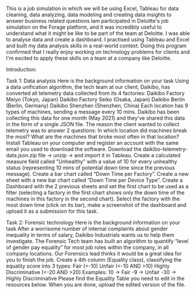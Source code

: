 This is a job simulation in which we will be using Excel, Tableau for data cleaning, data analyzing, data modeling and creating data insights to answer business related questions
Iam participated in Deloitte's job simulation on the Forage platform, and it was incredibly useful to understand what it might be like to be part of the team at Deloitte.
I was able to analyse data and create a dashboard. I practised using Tableau and Excel and built my data analysis skills in a real-world context.
Doing this program confirmed that I really enjoy working on technology problems for clients and I'm excited to apply these skills on a team at a company like Deloitte.

Introduction:

Task 1: Data analysis
Here is the background information on your task
Using a data unification algorithm, the tech team at our client, Daikibo, has converted all telemetry data collected from its 4 factories:
Daikibo Factory Meiyo (Tokyo, Japan)
Daikibo Factory Seiko (Osaka, Japan)
Daikibo Berlin (Berlin, Germany)
Daikibo Shenzhen (Shenzhen, China)
Each location has 9 types of machines, sending a message every 10 mins. Daikibo has been collecting this data for one month (May 2021) and they've shared this data in the form of a single JSON file.
The reason the client wanted to collect telemetry was to answer 2 questions:
In which location did machines break the most?
What are the machines that broke most often in that location?
Install Tableau on your computer and register an account with the same email you used to download the software.
Download the daikibo-telemetry-data.json.zip file -> unzip -> and import it in Tableau.
Create a calculated measure field called "Unhealthy" with a value of 10 for every unhealthy status (representing 10 mins of potential down time since the previous message).
Create a bar chart called “Down Time per Factory”.
Create a new sheet with a new bar chart called “Down Time per Device Type”.
Create a Dashboard with the 2 previous sheets and set the first chart to be used as a filter (selecting a factory in the first chart shows only the down time of the machines in this factory in the second chart).
Select the factory with the most down time (click on its bar), make a screenshot of the dashboard and upload it as a submission for this task.

Task 2: Forensic technology
Here is the background information on your task
After a worrisome number of internal complaints about gender inequality in terms of salary, Daikibo Industrials wants us to help them investigate.
The Forensic Tech team has built an algorithm to quantify “level of gender pay equality” for most job roles within the company, in all company locations. Our Forensics lead thinks it would be a great idea for you to finish the job.
Create a 4th column (Equality class), classifying the equality score into 3 types:
Fair (+-10)
Unfair (<-10 AND >10)
Highly Discriminative (<-20 AND >20)
Examples:
10 → Fair
-9 → Unfair
-30 → Highly Discriminative
Please find the Equality Table you need to edit in the resources below. When you are done, upload the edited version of the file.

